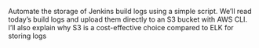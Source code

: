 Automate the storage of Jenkins build logs using a simple script. We’ll read today’s build logs and upload them directly to an S3 bucket with AWS CLI. I’ll also explain why S3 is a cost-effective choice compared to ELK for storing logs